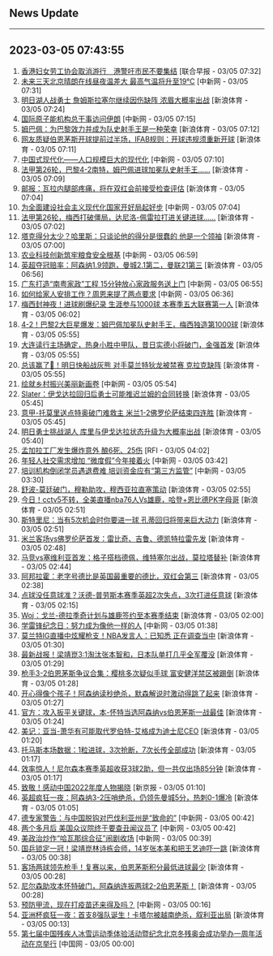 ## News Update
---
2023-03-05 07:43:55
---
1. <a target="_blank" href="https://www.zaobao.com/realtime/china/story20230305-1369384">香港妇女劳工协会取消游行　港警吁市民不要集结</a> [联合早报 - 03/05 07:32]
2. <a target="_blank" href="http://www.chinanews.com//sh/2023/03-05/9965530.shtml">未来三天北京晴朗在线昼夜温差大 最高气温将升至19℃</a> [中新网 - 03/05 07:31]
3. <a target="_blank" href="https://k.sina.cn/article_2018499075_784fda0302001lz49.html?from=sports&subch=osport">明日湖人战勇士 詹姆斯拉塞尔继续因伤缺阵 浓眉大概率出战</a> [新浪体育 - 03/05 07:24]
4. <a target="_blank" href="http://www.chinanews.com//gj/2023/03-05/9965527.shtml">国际原子能机构总干事访问伊朗</a> [中新网 - 03/05 07:15]
5. <a target="_blank" href="https://k.sina.cn/article_2018499075_784fda0302001lz44.html?from=sports&subch=osport">姆巴佩：为巴黎效力并成为队史射手王是一种荣幸</a> [新浪体育 - 03/05 07:12]
6. <a target="_blank" href="https://k.sina.cn/article_2018499075_784fda0302001lz47.html?from=sports&subch=osport">网友质疑伯恩茅斯开球提前过半场，IFAB规则：开球违规须重新开球</a> [新浪体育 - 03/05 07:11]
7. <a target="_blank" href="http://www.chinanews.com//gn/2023/03-05/9965524.shtml">中国式现代化——人口规模巨大的现代化</a> [中新网 - 03/05 07:10]
8. <a target="_blank" href="https://k.sina.cn/article_6320391439_178b9850f04000z7dc.html?from=sports&subch=osport">法甲第26轮，巴黎4-2南特，姆巴佩进球加冕队史射手王……</a> [新浪体育 - 03/05 07:09]
9. <a target="_blank" href="https://k.sina.cn/article_2018499075_784fda0302001lz42.html?from=sports&subch=osport">邮报：瓦拉内腿部疼痛，将在双红会前接受检查评估</a> [新浪体育 - 03/05 07:04]
10. <a target="_blank" href="http://www.chinanews.com//gn/2023/03-05/9965521.shtml">为全面建设社会主义现代化国家开好局起好步</a> [中新网 - 03/05 07:04]
11. <a target="_blank" href="https://k.sina.cn/article_6320391439_178b9850f04000z7db.html?from=sports&subch=osport">法甲第26轮，梅西打破僵局，达尼洛-佩雷拉打进关键进球……</a> [新浪体育 - 03/05 07:02]
12. <a target="_blank" href="https://k.sina.cn/article_2018499075_784fda0302001lz41.html?from=sports&subch=osport">塔克得分太少？哈里斯：只谈论他的得分是很蠢的 他是一个领袖</a> [新浪体育 - 03/05 07:00]
13. <a target="_blank" href="http://www.chinanews.com//gn/2023/03-05/9965520.shtml">农业科技创新筑牢粮食安全根基</a> [中新网 - 03/05 06:59]
14. <a target="_blank" href="https://k.sina.cn/article_2018499075_784fda0302001lz3y.html?from=sports&subch=osport">英超夺冠赔率：阿森纳1.9领跑，曼城2.1第二，曼联21第三</a> [新浪体育 - 03/05 06:56]
15. <a target="_blank" href="http://www.chinanews.com//cj/2023/03-05/9965519.shtml">广东打造“南粤家政”工程 15分钟放心家政服务送上门</a> [中新网 - 03/05 06:55]
16. <a target="_blank" href="http://www.chinanews.com//gn/shipin/cns/2023/03-05/news952966.shtml">如何给家人安排工作？周恩来提了两点要求</a> [中新网 - 03/05 06:36]
17. <a target="_blank" href="https://k.sina.cn/article_7354218509_1b658780d001014tyq.html?from=sports&subch=global">梅西封神夜！进球刷爆纪录 生涯参与1000球 本赛季五大联赛第一人</a> [新浪体育 - 03/05 06:02]
18. <a target="_blank" href="https://k.sina.cn/article_2834321443_a8f0502300100ybcz.html?from=sports&subch=global">4-2！巴黎2大巨星爆发：姆巴佩加冕队史射手王，梅西独造第1000球</a> [新浪体育 - 03/05 05:55]
19. <a target="_blank" href="https://k.sina.cn/article_1685707867_6479dc5b00101a3o0.html?from=sports&subch=cnfootball">大连读行主场确定，热身小胜中甲队，昔日实德小将破门，金强首发</a> [新浪体育 - 03/05 05:55]
20. <a target="_blank" href="https://k.sina.cn/article_2018499075_784fda0302001lz2z.html?from=sports&subch=osport">总该赢了👀！明日快船战灰熊 对手莫兰特狄龙被禁赛 克拉克缺阵</a> [新浪体育 - 03/05 05:55]
21. <a target="_blank" href="http://www.chinanews.com//gn/2023/03-05/9965513.shtml">绘就乡村振兴美丽新画卷</a> [中新网 - 03/05 05:54]
22. <a target="_blank" href="https://k.sina.cn/article_2018499075_784fda0302001lz2r.html?from=sports&subch=osport">Slater：伊戈达拉回归后勇士可能推迟兰姆的合同转换</a> [新浪体育 - 03/05 05:45]
23. <a target="_blank" href="https://k.sina.cn/article_2018499075_784fda0302001lz30.html?from=sports&subch=osport">意甲-托莫里送点特奥破门难救主 米兰1-2佛罗伦萨结束四连胜</a> [新浪体育 - 03/05 05:45]
24. <a target="_blank" href="https://k.sina.cn/article_2018499075_784fda0302001lz2q.html?from=sports&subch=osport">明日勇士挑战湖人 库里与伊戈达拉状态升级为大概率出战</a> [新浪体育 - 03/05 05:40]
25. <a target="_blank" href="https://www.rfi.fr/cn/%E5%9B%BD%E9%99%85%E6%8A%A5%E9%81%93/20230304-%E5%9B%BD%E9%99%85%E5%8E%9F%E5%AD%90%E8%83%BD%E6%80%BB%E7%BD%B2-%E4%BC%8A%E6%9C%97%E5%90%8C%E6%84%8F%E9%87%8D%E6%96%B0%E8%BF%9E%E6%8E%A5%E7%9B%91%E6%8E%A7%E6%91%84%E5%BD%B1%E6%9C%BA">孟加拉工厂发生爆炸意外 酿6死、25伤</a> [RFI - 03/05 04:02]
26. <a target="_blank" href="http://www.chinanews.com//sh/2023/03-05/9965512.shtml">年轻人社交需求增加 “微度假”今年接着火</a> [中新网 - 03/05 03:42]
27. <a target="_blank" href="http://www.chinanews.com//sh/2023/03-05/9965511.shtml">培训机构倒闭学员遇退费难 培训资金应有“第三方监管”</a> [中新网 - 03/05 03:30]
28. <a target="_blank" href="https://k.sina.cn/article_2018499075_784fda0302001lz14.html?from=sports&subch=osport">舒波-莫廷破门，穆勒助攻，穆西亚拉直塞策动</a> [新浪体育 - 03/05 02:55]
29. <a target="_blank" href="https://k.sina.cn/article_1685707867_6479dc5b00101a3nm.html?from=sports&subch=nba">今日！cctv5不转，全美直播nba76人Vs雄鹿，哈登+恩比德PK字母哥</a> [新浪体育 - 03/05 02:51]
30. <a target="_blank" href="https://k.sina.cn/article_2018499075_784fda0302001lz15.html?from=sports&subch=osport">斯特里尼：当有5次机会时你要进一球 孔蒂回归将带来巨大动力</a> [新浪体育 - 03/05 02:51]
31. <a target="_blank" href="https://k.sina.cn/article_2018499075_784fda0302001lz13.html?from=sports&subch=osport">米兰客场vs佛罗伦萨首发：雷比奇、吉鲁、德凯特拉雷先发</a> [新浪体育 - 03/05 02:48]
32. <a target="_blank" href="https://k.sina.cn/article_2018499075_784fda0302001lz11.html?from=sports&subch=osport">马竞vs塞维利亚首发：格子搭档德佩，维特塞尔出战，莫拉塔替补</a> [新浪体育 - 03/05 02:44]
33. <a target="_blank" href="https://k.sina.cn/article_2018499075_784fda0302001lz0r.html?from=sports&subch=osport">阿邦拉霍：老字号德比是英国最重要的德比，双红会第三</a> [新浪体育 - 03/05 02:38]
34. <a target="_blank" href="https://k.sina.cn/article_2018499075_784fda0302001lz0n.html?from=sports&subch=osport">点球没任意球准？沃德-普劳斯本赛季英超2次失点，3次打进任意球</a> [新浪体育 - 03/05 02:15]
35. <a target="_blank" href="https://k.sina.cn/article_2018499075_784fda0302001lz0a.html?from=sports&subch=osport">Woj：戈兰-德拉季奇计划与雄鹿签约至本赛季结束</a> [新浪体育 - 03/05 02:00]
36. <a target="_blank" href="http://www.chinanews.com//gn/shipin/cns/2023/03-05/news952964.shtml">学雷锋纪念日：努力成为像他一样的人</a> [中新网 - 03/05 01:38]
37. <a target="_blank" href="https://k.sina.cn/article_2018499075_784fda0302001lyzp.html?from=sports&subch=osport">莫兰特IG直播中炫耀枪支！NBA发言人：已知悉 正在调查当中</a> [新浪体育 - 03/05 01:30]
38. <a target="_blank" href="https://k.sina.cn/article_3181157500_bd9c9c7c00101mtbx.html?from=sports&subch=pingpang">最新战报！梁靖崑3:1淘汰张本智和，日本队单打几乎全军覆没</a> [新浪体育 - 03/05 01:29]
39. <a target="_blank" href="https://k.sina.cn/article_2018499075_784fda0302001lyzr.html?from=sports&subch=osport">枪手3-2伯恩茅斯争议合集：樱桃多次疑似手球 富安健洋禁区被踢倒</a> [新浪体育 - 03/05 01:28]
40. <a target="_blank" href="https://k.sina.cn/article_2018499075_m784fda0302001lyzq.html?from=sports&subch=osport">开心得像个孩子！阿森纳读秒绝杀，默森解说时激动得跳了起来</a> [新浪体育 - 03/05 01:27]
41. <a target="_blank" href="https://k.sina.cn/article_2018499075_784fda0302001lyzi.html?from=sports&subch=osport">官方：攻入扳平关键球，本-怀特当选阿森纳vs伯恩茅斯一战最佳</a> [新浪体育 - 03/05 01:24]
42. <a target="_blank" href="https://k.sina.cn/article_2018499075_784fda0302001lyzg.html?from=sports&subch=osport">美记：亚当-萧华有可能取代罗伯特-艾格成为迪士尼CEO</a> [新浪体育 - 03/05 01:20]
43. <a target="_blank" href="https://k.sina.cn/article_2018499075_784fda0302001lyza.html?from=sports&subch=osport">托马斯本场数据：1粒进球，3次抢断，7次长传全部成功</a> [新浪体育 - 03/05 01:17]
44. <a target="_blank" href="https://k.sina.cn/article_2018499075_784fda0302001lyzb.html?from=sports&subch=osport">效率惊人！尼尔森本赛季英超收获3球2助，但一共仅出场85分钟</a> [新浪体育 - 03/05 01:17]
45. <a target="_blank" href="https://www.bjnews.com.cn/detail-167794952714440.html">致敬！感动中国2022年度人物揭晓</a> [新京报 - 03/05 01:10]
46. <a target="_blank" href="https://k.sina.cn/article_2834321443_a8f0502300100ybcc.html?from=sports&subch=global">英超疯狂一夜：阿森纳3-2压哨绝杀，仍领先曼城5分，热刺0-1爆冷</a> [新浪体育 - 03/05 01:05]
47. <a target="_blank" href="http://www.chinanews.com//gj/2023/03-05/9965503.shtml">德专家警告：与中国脱钩对巴伐利亚州是“致命的”</a> [中新网 - 03/05 00:42]
48. <a target="_blank" href="http://www.chinanews.com//gj/2023/03-05/9965502.shtml">两个多月后 美国众议院终于要查丑闻议员了</a> [中新网 - 03/05 00:42]
49. <a target="_blank" href="http://www.chinanews.com//gj/2023/03-05/9965501.shtml">美政治炒作“哈瓦那综合征”闹剧收场</a> [中新网 - 03/05 00:39]
50. <a target="_blank" href="https://k.sina.cn/article_5770329176_157f03c58027015d98.html?from=sports">国乒锁定一冠！梁靖崑林诗栋会师，14岁张本美和把王艺迪吓一跳</a> [新浪体育 - 03/05 00:38]
51. <a target="_blank" href="https://k.sina.cn/article_2018499075_784fda0302001lyy1.html?from=sports&subch=osport">客场两球领先枪手！复赛以来，伯恩茅斯积分最低进球最少</a> [新浪体育 - 03/05 00:28]
52. <a target="_blank" href="https://k.sina.cn/article_2018499075_784fda0302001lyy0.html?from=sports&subch=osport">尼尔森助攻本怀特破门，阿森纳连扳两球2-2伯恩茅斯！</a> [新浪体育 - 03/05 00:28]
53. <a target="_blank" href="http://www.chinanews.com//sh/2023/03-05/9965491.shtml">预防甲流，现在打疫苗还来得及吗？</a> [中新网 - 03/05 00:16]
54. <a target="_blank" href="https://k.sina.cn/article_2834321443_a8f0502300100ybc5.html?from=sports&subch=cnfootball">亚洲杯疯狂一夜：首支8强队诞生！卡塔尔被越南绝杀，叙利亚出局</a> [新浪体育 - 03/05 00:13]
55. <a target="_blank" href="http://news.china.com.cn/2023-03/05/content_85144322.htm">第七届中国残疾人冰雪运动季体验活动暨纪念北京冬残奥会成功举办一周年活动在京举行</a> [中国网 - 03/05 00:00]
